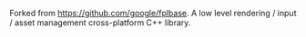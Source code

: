 Forked from https://github.com/google/fplbase. A low level rendering / input / asset management cross-platform C++
library.
